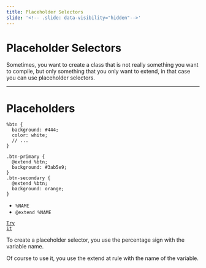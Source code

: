 ```yaml
---
title: Placeholder Selectors
slide: '<!-- .slide: data-visibility="hidden"-->'
---
```


<!-- .slide: data-state="layout-title" class="bg-dark"-->

# Placeholder Selectors

> >

Sometimes, you want to create a class that is not really something you want to compile, but only something that you only want to extend, in that case you can use placeholder selectors.

---

# Placeholders

```
%btn {
  background: #444;
  color: white;
  // ...
}

.btn-primary {
  @extend %btn;
  background: #3ab5e9;
}
.btn-secondary {
  @extend %btn;
  background: orange;
}
```

- `%NAME`
- `@extend %NAME`

<a href="https://codepen.io/planetoftheweb/pen/dyVBVog?editors=1100" target="_blank"><code class="code-royal">Try it</code></a>

> >

To create a placeholder selector, you use the percentage sign with the variable name.

Of course to use it, you use the extend at rule with the name of the variable.
